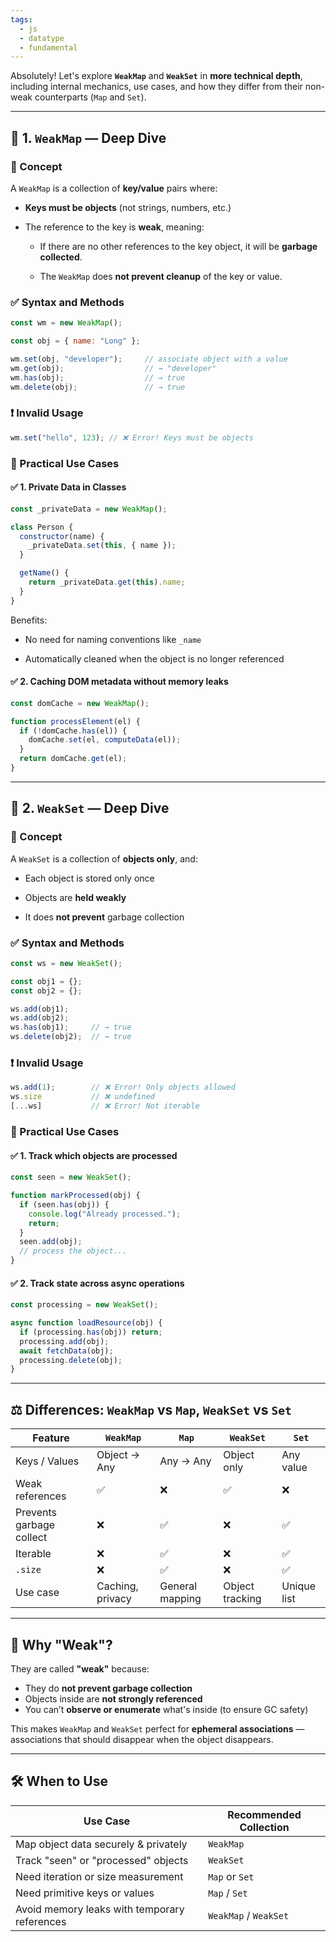 ```yaml
---
tags:
  - js
  - datatype
  - fundamental
---
```


Absolutely! Let's explore **`WeakMap`** and **`WeakSet`** in **more technical depth**, including internal mechanics, use cases, and how they differ from their non-weak counterparts (`Map` and `Set`).

---

## 🔶 1. `WeakMap` — Deep Dive

### 🧠 Concept

A `WeakMap` is a collection of **key/value** pairs where:

- **Keys must be objects** (not strings, numbers, etc.)
    
- The reference to the key is **weak**, meaning:
    
    - If there are no other references to the key object, it will be **garbage collected**.
        
    - The `WeakMap` does **not prevent cleanup** of the key or value.
        

### ✅ Syntax and Methods

```js
const wm = new WeakMap();

const obj = { name: "Long" };

wm.set(obj, "developer");     // associate object with a value
wm.get(obj);                  // → "developer"
wm.has(obj);                  // → true
wm.delete(obj);               // → true
```

### ❗ Invalid Usage

```js
wm.set("hello", 123); // ❌ Error! Keys must be objects
```

### 🚀 Practical Use Cases

#### ✅ 1. **Private Data in Classes**

```js
const _privateData = new WeakMap();

class Person {
  constructor(name) {
    _privateData.set(this, { name });
  }

  getName() {
    return _privateData.get(this).name;
  }
}
```

Benefits:

- No need for naming conventions like `_name`
    
- Automatically cleaned when the object is no longer referenced
    

#### ✅ 2. **Caching DOM metadata without memory leaks**

```js
const domCache = new WeakMap();

function processElement(el) {
  if (!domCache.has(el)) {
    domCache.set(el, computeData(el));
  }
  return domCache.get(el);
}
```

---

## 🔷 2. `WeakSet` — Deep Dive

### 🧠 Concept

A `WeakSet` is a collection of **objects only**, and:

- Each object is stored only once
    
- Objects are **held weakly**
    
- It does **not prevent** garbage collection
    

### ✅ Syntax and Methods

```js
const ws = new WeakSet();

const obj1 = {};
const obj2 = {};

ws.add(obj1);
ws.add(obj2);
ws.has(obj1);     // → true
ws.delete(obj2);  // → true
```

### ❗ Invalid Usage

```js
ws.add(1);        // ❌ Error! Only objects allowed
ws.size           // ❌ undefined
[...ws]           // ❌ Error! Not iterable
```

### 🚀 Practical Use Cases

#### ✅ 1. **Track which objects are processed**

```js
const seen = new WeakSet();

function markProcessed(obj) {
  if (seen.has(obj)) {
    console.log("Already processed.");
    return;
  }
  seen.add(obj);
  // process the object...
}
```

#### ✅ 2. **Track state across async operations**

```js
const processing = new WeakSet();

async function loadResource(obj) {
  if (processing.has(obj)) return;
  processing.add(obj);
  await fetchData(obj);
  processing.delete(obj);
}
```

---

## ⚖️ Differences: `WeakMap` vs `Map`, `WeakSet` vs `Set`

|Feature|`WeakMap`|`Map`|`WeakSet`|`Set`|
|---|---|---|---|---|
|Keys / Values|Object → Any|Any → Any|Object only|Any value|
|Weak references|✅|❌|✅|❌|
|Prevents garbage collect|❌|✅|❌|✅|
|Iterable|❌|✅|❌|✅|
|`.size`|❌|✅|❌|✅|
|Use case|Caching, privacy|General mapping|Object tracking|Unique list|

---

## 🧹 Why "Weak"?

They are called **"weak"** because:

- They do **not prevent garbage collection**
- Objects inside are **not strongly referenced**
- You can’t **observe or enumerate** what's inside (to ensure GC safety)

This makes `WeakMap` and `WeakSet` perfect for **ephemeral associations** — associations that should disappear when the object disappears.

---

## 🛠️ When to Use

|Use Case|Recommended Collection|
|---|---|
|Map object data securely & privately|`WeakMap`|
|Track "seen" or "processed" objects|`WeakSet`|
|Need iteration or size measurement|`Map` or `Set`|
|Need primitive keys or values|`Map` / `Set`|
|Avoid memory leaks with temporary references|`WeakMap` / `WeakSet`|